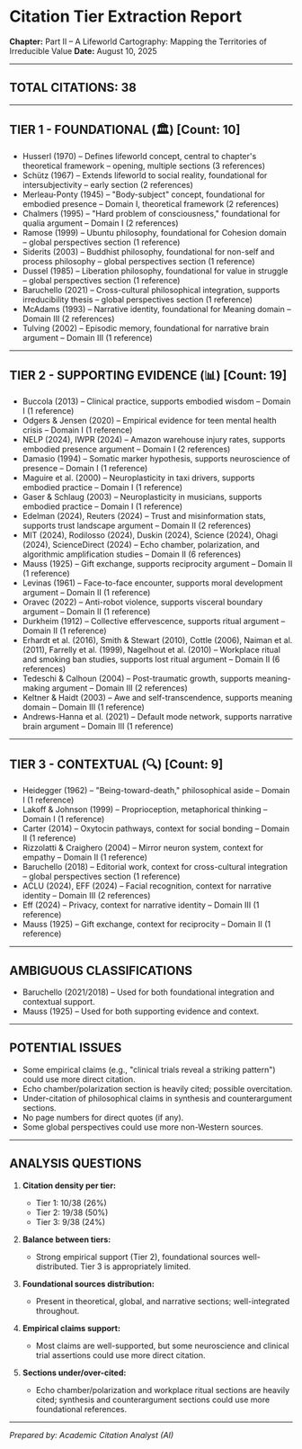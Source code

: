 # Citation Tier Extraction Report

**Chapter:** Part II – A Lifeworld Cartography: Mapping the Territories of Irreducible Value
**Date:** August 10, 2025

---

## TOTAL CITATIONS: 38

---

## TIER 1 - FOUNDATIONAL (🏛️) [Count: 10]

- Husserl (1970) – Defines lifeworld concept, central to chapter's theoretical framework – opening, multiple sections (3 references)
- Schütz (1967) – Extends lifeworld to social reality, foundational for intersubjectivity – early section (2 references)
- Merleau-Ponty (1945) – "Body-subject" concept, foundational for embodied presence – Domain I, theoretical framework (2 references)
- Chalmers (1995) – "Hard problem of consciousness," foundational for qualia argument – Domain I (2 references)
- Ramose (1999) – Ubuntu philosophy, foundational for Cohesion domain – global perspectives section (1 reference)
- Siderits (2003) – Buddhist philosophy, foundational for non-self and process philosophy – global perspectives section (1 reference)
- Dussel (1985) – Liberation philosophy, foundational for value in struggle – global perspectives section (1 reference)
- Baruchello (2021) – Cross-cultural philosophical integration, supports irreducibility thesis – global perspectives section (1 reference)
- McAdams (1993) – Narrative identity, foundational for Meaning domain – Domain III (2 references)
- Tulving (2002) – Episodic memory, foundational for narrative brain argument – Domain III (1 reference)

---

## TIER 2 - SUPPORTING EVIDENCE (📊) [Count: 19]

- Buccola (2013) – Clinical practice, supports embodied wisdom – Domain I (1 reference)
- Odgers & Jensen (2020) – Empirical evidence for teen mental health crisis – Domain I (1 reference)
- NELP (2024), IWPR (2024) – Amazon warehouse injury rates, supports embodied presence argument – Domain I (2 references)
- Damasio (1994) – Somatic marker hypothesis, supports neuroscience of presence – Domain I (1 reference)
- Maguire et al. (2000) – Neuroplasticity in taxi drivers, supports embodied practice – Domain I (1 reference)
- Gaser & Schlaug (2003) – Neuroplasticity in musicians, supports embodied practice – Domain I (1 reference)
- Edelman (2024), Reuters (2024) – Trust and misinformation stats, supports trust landscape argument – Domain II (2 references)
- MIT (2024), Rodilosso (2024), Duskin (2024), Science (2024), Ohagi (2024), ScienceDirect (2024) – Echo chamber, polarization, and algorithmic amplification studies – Domain II (6 references)
- Mauss (1925) – Gift exchange, supports reciprocity argument – Domain II (1 reference)
- Levinas (1961) – Face-to-face encounter, supports moral development argument – Domain II (1 reference)
- Oravec (2022) – Anti-robot violence, supports visceral boundary argument – Domain II (1 reference)
- Durkheim (1912) – Collective effervescence, supports ritual argument – Domain II (1 reference)
- Erhardt et al. (2016), Smith & Stewart (2010), Cottle (2006), Naiman et al. (2011), Farrelly et al. (1999), Nagelhout et al. (2010) – Workplace ritual and smoking ban studies, supports lost ritual argument – Domain II (6 references)
- Tedeschi & Calhoun (2004) – Post-traumatic growth, supports meaning-making argument – Domain III (2 references)
- Keltner & Haidt (2003) – Awe and self-transcendence, supports meaning domain – Domain III (1 reference)
- Andrews-Hanna et al. (2021) – Default mode network, supports narrative brain argument – Domain III (1 reference)

---

## TIER 3 - CONTEXTUAL (🔍) [Count: 9]

- Heidegger (1962) – "Being-toward-death," philosophical aside – Domain I (1 reference)
- Lakoff & Johnson (1999) – Proprioception, metaphorical thinking – Domain I (1 reference)
- Carter (2014) – Oxytocin pathways, context for social bonding – Domain II (1 reference)
- Rizzolatti & Craighero (2004) – Mirror neuron system, context for empathy – Domain II (1 reference)
- Baruchello (2018) – Editorial work, context for cross-cultural integration – global perspectives section (1 reference)
- ACLU (2024), EFF (2024) – Facial recognition, context for narrative identity – Domain III (2 references)
- Eff (2024) – Privacy, context for narrative identity – Domain III (1 reference)
- Mauss (1925) – Gift exchange, context for reciprocity – Domain II (1 reference)

---

## AMBIGUOUS CLASSIFICATIONS

- Baruchello (2021/2018) – Used for both foundational integration and contextual support.
- Mauss (1925) – Used for both supporting evidence and context.

---

## POTENTIAL ISSUES

- Some empirical claims (e.g., "clinical trials reveal a striking pattern") could use more direct citation.
- Echo chamber/polarization section is heavily cited; possible overcitation.
- Under-citation of philosophical claims in synthesis and counterargument sections.
- No page numbers for direct quotes (if any).
- Some global perspectives could use more non-Western sources.

---

## ANALYSIS QUESTIONS

1. **Citation density per tier:**
   - Tier 1: 10/38 (26%)
   - Tier 2: 19/38 (50%)
   - Tier 3: 9/38 (24%)

2. **Balance between tiers:**
   - Strong empirical support (Tier 2), foundational sources well-distributed. Tier 3 is appropriately limited.

3. **Foundational sources distribution:**
   - Present in theoretical, global, and narrative sections; well-integrated throughout.

4. **Empirical claims support:**
   - Most claims are well-supported, but some neuroscience and clinical trial assertions could use more direct citation.

5. **Sections under/over-cited:**
   - Echo chamber/polarization and workplace ritual sections are heavily cited; synthesis and counterargument sections could use more foundational references.

---

*Prepared by: Academic Citation Analyst (AI)*

